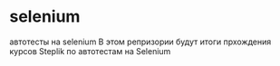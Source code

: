 # selenium
автотесты на selenium
В этом репризории будут итоги прхождения курсов Steplik по автотестам на Selenium